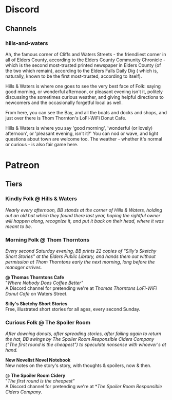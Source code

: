 # Discord

## Channels

### hills-and-waters

Ah, the famous corner of Cliffs and Waters Streets - the friendliest corner in all of Elders County, according to the Elders County Community Chronicle - which is the second most-trusted printed newspaper in Elders County (of the two which remain), according to the Elders Falls Daily Dig ( which is, naturally, known to be the first most-trusted, according to itself).

Hills & Waters is where one goes to see the very best face of Folk: saying good morning, or wonderful afternoon, or pleasant evening isn't it, politely discussing the sometimes curious weather, and giving helpful directions to newcomers and the occasionally forgetful local as well.

From here, you can see the Bay, and all the boats and docks and shops, and just over there is Thom Thornton's LoFi-WiFi Donut Cafe.

Hills & Waters is where you say 'good morning', 'wonderful (or lovely) afternoon', or 'pleasant evening, isn't it?' You can nod or wave, and light questions about town are welcome too. The weather - whether it's normal or curious - is also fair game here.



# Patreon

## Tiers

### Kindly Folk @ Hills & Waters

*Nearly every afternoon, BB stands at the corner of Hills & 
Waters, holding out an old hat which they found there last year, hoping 
the rightful owner will happen along, recognize it, and put it back on 
their head, where it was meant to be.*



### Morning Folk @ Thom Thorntons

*Every second Saturday evening, BB prints 22 copies of "Silly's 
Sketchy Short Stories" at the Elders Public Library, and hands them out 
without permission at Thom Thorntons early the next morning, long 
before the manager arrives.*

**@ Thomas Thorntons Cafe**  
"*Where Nobody Does Coffee Better"*  
A Discord channel for pretending we're at *Thomas Thorntons LoFi-WiFi Donut Cafe* on Waters Street.

**Silly's Sketchy Short Stories**  
Free, illustrated short stories for all ages, every second Sunday.

### Curious Folk @ The Spoiler Room

*After downing donuts, after spreading stories, after failing again 
to return the hat, BB swings by The Spoiler Room Responsible Ciders 
Company ("The first round is the cheapest") to speculate nonsense with 
whoever's at hand.*

**New Novelist Novel Notebook**  
New notes on the story's story, with thoughts & spoilers, now & then.

@ **The Spoiler Room Cidery**  
"*The first round is the cheapest"*  
A Discord channel for pretending we're at **The Spoiler Room Responsible Ciders Company*.








